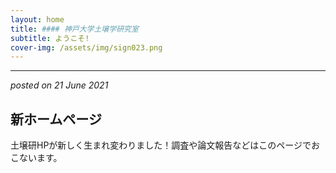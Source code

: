 ```yaml
---
layout: home
title: #### 神戸大学土壌学研究室
subtitle: ようこそ!
cover-img: /assets/img/sign023.png
---
```

***
_posted on 21 June 2021_
## 新ホームページ
土壌研HPが新しく生まれ変わりました！調査や論文報告などはこのページでおこないます。

